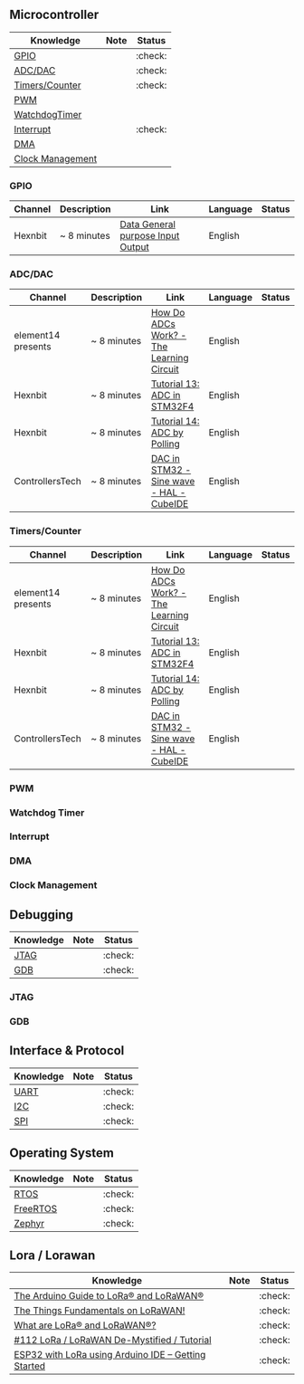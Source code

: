 ## Microcontroller

| Knowledge                            | Note | Status  |
| ------------------------------------ | ---- | ------- |
| [GPIO](#gpio)                        |      | :check: |
| [ADC/DAC](#adc/dac)                  |      | :check: |
| [Timers/Counter](#timers/counter)    |      | :check: |
| [PWM](#pwm)                          |      |         |
| [WatchdogTimer](#watchdog)           |      |         |
| [Interrupt](#interrupt)              |      | :check: |
| [DMA](#dma)                          |      |         |
| [Clock Management](#clockmanagement) |      |         |

### GPIO

| Channel | Description | Link                                                                             | Language | Status |
| ------- | ----------- | -------------------------------------------------------------------------------- | -------- | ------ |
| Hexnbit | ~ 8 minutes | [Data General purpose Input Output](https://www.youtube.com/watch?v=tjDhmavBGf0) | English  |        |

### ADC/DAC

| Channel            | Description | Link                                                                                    | Language | Status |
| ------------------ | ----------- | --------------------------------------------------------------------------------------- | -------- | ------ |
| element14 presents | ~ 8 minutes | [How Do ADCs Work? - The Learning Circuit](https://www.youtube.com/watch?v=g4BvbAKNQ90) | English  |        |
| Hexnbit            | ~ 8 minutes | [Tutorial 13: ADC in STM32F4](https://www.youtube.com/watch?v=vIlG_i3GqeU)              | English  |        |
| Hexnbit            | ~ 8 minutes | [Tutorial 14: ADC by Polling](https://www.youtube.com/watch?v=uUi6JyUuEJA)              | English  |        |
| ControllersTech    | ~ 8 minutes | [DAC in STM32 - Sine wave - HAL - CubeIDE](https://www.youtube.com/watch?v=6Z1L6ox63j0) | English  |        |

### Timers/Counter

| Channel            | Description | Link                                                                                    | Language | Status |
| ------------------ | ----------- | --------------------------------------------------------------------------------------- | -------- | ------ |
| element14 presents | ~ 8 minutes | [How Do ADCs Work? - The Learning Circuit](https://www.youtube.com/watch?v=g4BvbAKNQ90) | English  |        |
| Hexnbit            | ~ 8 minutes | [Tutorial 13: ADC in STM32F4](https://www.youtube.com/watch?v=vIlG_i3GqeU)              | English  |        |
| Hexnbit            | ~ 8 minutes | [Tutorial 14: ADC by Polling](https://www.youtube.com/watch?v=uUi6JyUuEJA)              | English  |        |
| ControllersTech    | ~ 8 minutes | [DAC in STM32 - Sine wave - HAL - CubeIDE](https://www.youtube.com/watch?v=6Z1L6ox63j0) | English  |        |

### PWM

### Watchdog Timer

### Interrupt

### DMA

### Clock Management

## Debugging

| Knowledge     | Note | Status  |
| ------------- | ---- | ------- |
| [JTAG](#jtag) |      | :check: |
| [GDB](#gdb)   |      | :check: |

### JTAG

### GDB

## Interface & Protocol

| Knowledge     | Note | Status  |
| ------------- | ---- | ------- |
| [UART](#uart) |      | :check: |
| [I2C](#i2c)   |      | :check: |
| [SPI](#spi)   |      | :check: |

## Operating System

| Knowledge             | Note | Status  |
| --------------------- | ---- | ------- |
| [RTOS](#rtos)         |      | :check: |
| [FreeRTOS](#freertos) |      | :check: |
| [Zephyr](#zephyr)     |      | :check: |

## Lora / Lorawan

| Knowledge                                                                                                                        | Note | Status  |
| -------------------------------------------------------------------------------------------------------------------------------- | ---- | ------- |
| [The Arduino Guide to LoRa® and LoRaWAN®](https://docs.arduino.cc/learn/communication/lorawan-101/)                              |      | :check: |
| [The Things Fundamentals on LoRaWAN!](https://www.thethingsnetwork.org/docs/lorawan/)                                            |      | :check: |
| [What are LoRa® and LoRaWAN®?](#zephyr)                                                                                          |      | :check: |
| [#112 LoRa / LoRaWAN De-Mystified / Tutorial](https://www.youtube.com/watch?v=hMOwbNUpDQA)                                       |      | :check: |
| [ESP32 with LoRa using Arduino IDE – Getting Started](https://randomnerdtutorials.com/esp32-lora-rfm95-transceiver-arduino-ide/) |      | :check: |
